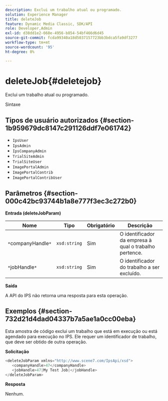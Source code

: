 ```yaml
---
description: Exclui um trabalho atual ou programado.
solution: Experience Manager
title: deleteJob
feature: Dynamic Media Classic, SDK/API
role: Developer,Admin
exl-id: d38dd1e2-668e-4956-b854-54bf466d6d45
source-git-commit: fcda99340a18d5037157723bb3bdca5fa9df3277
workflow-type: tm+mt
source-wordcount: '95'
ht-degree: 0%

---
```


# deleteJob{#deletejob}

Exclui um trabalho atual ou programado.

Sintaxe

## Tipos de usuário autorizados {#section-1b959679dc8147c291126ddf7e061742}

* `IpsUser`
* `IpsAdmin`
* `IpsCompanyAdmin`
* `TrialSiteAdmin`
* `TrialSiteUser`
* `ImagePortalAdmin`
* `ImagePortalContrib`
* `ImagePortalContribUser`

## Parâmetros {#section-000c42bc93744b1a8e777f3ec3c272b0}

**Entrada (deleteJobParam)**

| Nome | Tipo | Obrigatório | Descrição |
|---|---|---|---|
| `*`companyHandle`*` | `xsd:string` | Sim | O identificador da empresa à qual o trabalho pertence. |
| `*`jobHandle`*` | `xsd:string` | Sim | O identificador do trabalho a ser excluído. |

**Saída**

A API do IPS não retorna uma resposta para esta operação.

## Exemplos {#section-732d21d4dad04337b7a5ae1a0cc00eba}

Esta amostra de código exclui um trabalho que está em execução ou está agendado para execução no IPS. Ele requer um identificador de trabalho, que deve ser obtido de outra operação.

**Solicitação**

```java
<deleteJobParam xmlns="http://www.scene7.com/IpsApi/xsd">
   <companyHandle>47</companyHandle>
   <jobHandle>47|My Test Job|</jobHandle>
</deleteJobParam>
```

**Resposta**

Nenhum.
